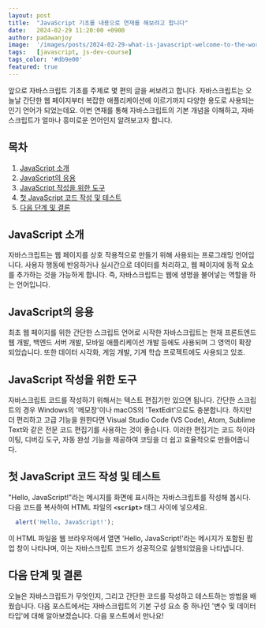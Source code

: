 ```yaml
---
layout: post
title:  "JavaScript 기초를 내용으로 연재를 해보려고 합니다"
date:   2024-02-29 11:20:00 +0900
author: padawanjoy
image:  '/images/posts/2024-02-29-what-is-javascript-welcome-to-the-world-of-javascript/01.webp'
tags:   [javascript, js-dev-course]
tags_color: '#db9e00'
featured: true
---
```

앞으로 자바스크립트 기초를 주제로 몇 편의 글을 써보려고 합니다. 자바스크립트는 오늘날 간단한 웹 페이지부터 복잡한 애플리케이션에 이르기까지 다양한 용도로 사용되는 인기 언어가 되었는데요. 이번 연재를 통해 자바스크립트의 기본 개념을 이해하고, 자바스크립트가 얼마나 흥미로운 언어인지 알려보고자 합니다.

## 목차
1. [JavaScript 소개](#javascript-소개)
2. [JavaScript의 응용](#javascript의-응용)
3. [JavaScript 작성을 위한 도구](#javascript-작성을-위한-도구)
4. [첫 JavaScript 코드 작성 및 테스트](#첫-javascript-코드-작성-및-테스트)
5. [다음 단계 및 결론](#다음-단계-및-결론)

## JavaScript 소개
자바스크립트는 웹 페이지를 상호 작용적으로 만들기 위해 사용되는 프로그래밍 언어입니다. 사용자 행동에 반응하거나 실시간으로 데이터를 처리하고, 웹 페이지에 동적 요소를 추가하는 것을 가능하게 합니다. 즉, 자바스크립트는 웹에 생명을 불어넣는 역할을 하는 언어입니다.

## JavaScript의 응용
최초 웹 페이지를 위한 간단한 스크립트 언어로 시작한 자바스크립트는 현재 프론트엔드 웹 개발, 백엔드 서버 개발, 모바일 애플리케이션 개발 등에도 사용되며 그 영역이 확장되었습니다. 또한 데이터 시각화, 게임 개발, 기계 학습 프로젝트에도 사용되고 있죠.

## JavaScript 작성을 위한 도구
자바스크립트 코드를 작성하기 위해서는 텍스트 편집기만 있으면 됩니다. 간단한 스크립트의 경우 Windows의 '메모장'이나 macOS의 'TextEdit'으로도 충분합니다. 하지만 더 편리하고 고급 기능을 원한다면 Visual Studio Code (VS Code), Atom, Sublime Text와 같은 전문 코드 편집기를 사용하는 것이 좋습니다. 이러한 편집기는 코드 하이라이팅, 디버깅 도구, 자동 완성 기능을 제공하여 코딩을 더 쉽고 효율적으로 만들어줍니다.

## 첫 JavaScript 코드 작성 및 테스트
"Hello, JavaScript!"라는 메시지를 화면에 표시하는 자바스크립트를 작성해 봅시다. 다음 코드를 복사하여 HTML 파일의 **``<script>``** 태그 사이에 넣으세요.

```javascript
  alert('Hello, JavaScript!');
```

이 HTML 파일을 웹 브라우저에서 열면 'Hello, JavaScript!'라는 메시지가 포함된 팝업 창이 나타나며, 이는 자바스크립트 코드가 성공적으로 실행되었음을 나타냅니다.

## 다음 단계 및 결론
오늘은 자바스크립트가 무엇인지, 그리고 간단한 코드를 작성하고 테스트하는 방법을 배웠습니다. 다음 포스트에서는 자바스크립트의 기본 구성 요소 중 하나인 '변수 및 데이터 타입'에 대해 알아보겠습니다. 다음 포스트에서 만나요!


